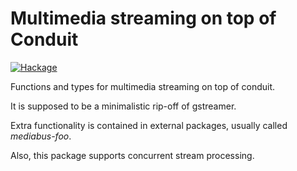 # Multimedia streaming on top of Conduit

[![Hackage](https://img.shields.io/hackage/v/mediabus.svg)](http://hackage.haskell.org/package/mediabus)

Functions and types for multimedia streaming on top of conduit.

It is supposed to be a minimalistic rip-off of gstreamer.

Extra functionality is contained in external packages, usually called
_mediabus-foo_.

Also, this package supports concurrent stream processing.
